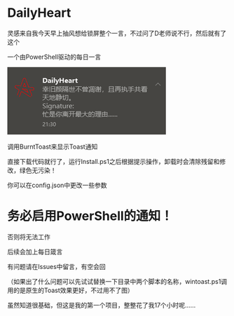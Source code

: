# DailyHeart
灵感来自我今天早上抽风想给锁屏整个一言，不过问了D老师说不行，然后就有了这个

一个由PowerShell驱动的每日一言

![预览](https://github.com/Ae2autumn/DailyHeart/blob/main/jp%2039.png?raw=true "预览")

调用BurntToast来显示Toast通知

直接下载代码就行了，运行Install.ps1之后根据提示操作，卸载时会清除残留和修改，绿色无污染！

你可以在config.json中更改一些参数

# 务必启用PowerShell的通知！
否则将无法工作

后续会加上每日箴言

有问题请在Issues中留言，有空会回

（如果出了什么问题可以先试试替换一下目录中两个脚本的名称，wintoast.ps1调用的是原生的Toast效果更好，不过用不了图）

虽然知道很基础，但这是我的第一个项目，整整花了我17个小时呢......
